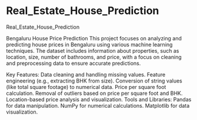 # Real_Estate_House_Prediction
Real_Estate_House_Prediction


Bengaluru House Price Prediction
This project focuses on analyzing and predicting house prices in Bengaluru using various machine learning techniques. The dataset includes information about properties, such as location, size, number of bathrooms, and price, with a focus on cleaning and preprocessing data to ensure accurate predictions.

Key Features:
Data cleaning and handling missing values.
Feature engineering (e.g., extracting BHK from size).
Conversion of string values (like total square footage) to numerical data.
Price per square foot calculation.
Removal of outliers based on price per square foot and BHK.
Location-based price analysis and visualization.
Tools and Libraries:
Pandas for data manipulation.
NumPy for numerical calculations.
Matplotlib for data visualization.
